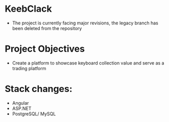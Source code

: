 # KeebClack
* The project is currently facing major revisions, the legacy branch has been deleted from the repository

# Project Objectives
* Create a platform to showcase keyboard collection value and serve as a trading platform

# Stack changes:
* Angular
* ASP.NET
* PostgreSQL/ MySQL
